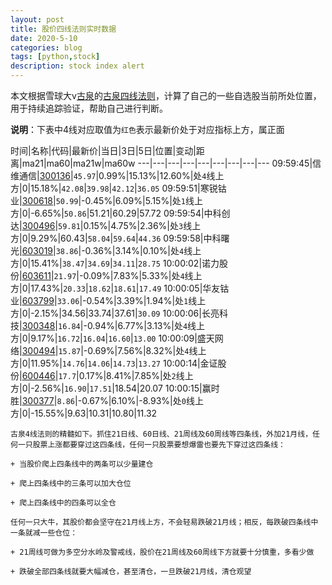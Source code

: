 ```yaml
---
layout: post
title: 股价四线法则实时数据
date: 2020-5-10
categories: blog
tags: [python,stock]
description: stock index alert
---
```



本文根据雪球大v[古泉](https://xueqiu.com/u/7148646888)的[古泉四线法则](https://xueqiu.com/7148646888/130498192)，计算了自己的一些自选股当前所处位置，用于持续追踪验证，帮助自己进行判断。

**说明**：下表中4线对应取值为`红色`表示最新价处于对应指标上方，属正面

时间|名称|代码|最新价|当日|3日|5日|位置|变动|距离|ma21|ma60|ma21w|ma60w
---|---|---|---|---|---|---|---|---
09:59:45|信维通信|[300136](https://xueqiu.com/S/SZ300136)|`45.97`|0.99%|15.13%|12.60%|处`4`线上方|0|15.18%|`42.08`|`39.98`|`42.12`|`36.05`
09:59:51|寒锐钴业|[300618](https://xueqiu.com/S/SZ300618)|`50.99`|-0.45%|6.09%|5.15%|处`1`线上方|0|-6.65%|`50.86`|51.21|60.29|57.72
09:59:54|中科创达|[300496](https://xueqiu.com/S/SZ300496)|`59.81`|0.15%|4.75%|2.36%|处`3`线上方|0|9.29%|60.43|`58.04`|`59.64`|`44.36`
09:59:58|中科曙光|[603019](https://xueqiu.com/S/SH603019)|`38.86`|-0.36%|3.14%|0.10%|处`4`线上方|0|15.41%|`38.47`|`34.69`|`34.11`|`28.75`
10:00:02|诺力股份|[603611](https://xueqiu.com/S/SH603611)|`21.97`|-0.09%|7.83%|5.33%|处`4`线上方|0|17.43%|`20.33`|`18.62`|`18.61`|`17.49`
10:00:05|华友钴业|[603799](https://xueqiu.com/S/SH603799)|`33.06`|-0.54%|3.39%|1.94%|处`1`线上方|0|-2.15%|34.56|33.74|37.61|`30.09`
10:00:06|长亮科技|[300348](https://xueqiu.com/S/SZ300348)|`16.84`|-0.94%|6.77%|3.13%|处`4`线上方|0|9.17%|`16.72`|`16.04`|`16.60`|`13.00`
10:00:09|盛天网络|[300494](https://xueqiu.com/S/SZ300494)|`15.87`|-0.69%|7.56%|8.32%|处`4`线上方|0|11.95%|`14.76`|`14.06`|`14.73`|`13.27`
10:00:14|金证股份|[600446](https://xueqiu.com/S/SH600446)|`17.7`|0.17%|8.41%|7.85%|处`2`线上方|0|-2.56%|`16.90`|`17.51`|18.54|20.07
10:00:15|赢时胜|[300377](https://xueqiu.com/S/SZ300377)|`8.86`|-0.67%|6.10%|-8.93%|处`0`线上方|0|-15.55%|9.63|10.31|10.80|11.32

```
古泉4线法则的精髓如下。抓住21日线、60日线、21周线及60周线等四条线，外加21月线，任何一只股票上涨都要穿过这四条线，任何一只股票要想爆雷也要先下穿过这四条线：

+ 当股价爬上四条线中的两条可以少量建仓

+ 爬上四条线中的三条可以加大仓位

+ 爬上四条线中的四条可以全仓

任何一只大牛，其股价都会坚守在21月线上方，不会轻易跌破21月线；相反，每跌破四条线中一条就减一些仓位：

+ 21周线可做为多空分水岭及警戒线，股价在21周线及60周线下方就要十分慎重，多看少做

+ 跌破全部四条线就要大幅减仓，甚至清仓，一旦跌破21月线，清仓观望
```